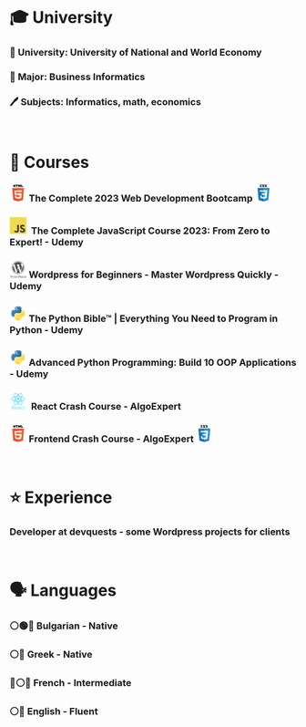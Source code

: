 # 🎓 University
### 🏫 University: University of National and World Economy
### 👀 Major: Business Informatics
### 🖊️ Subjects: Informatics, math, economics

</br>

# :book: Courses
### <img src="https://github.com/devicons/devicon/blob/master/icons/html5/html5-original-wordmark.svg" title="Html" alt="Html" width="30" height="30"/>&nbsp;The Complete 2023 Web Development Bootcamp <img src="https://github.com/devicons/devicon/blob/master/icons/css3/css3-original-wordmark.svg" title="Css" alt="Css" width="30" height="30"/>&nbsp;

### <img src="https://github.com/devicons/devicon/blob/master/icons/javascript/javascript-original.svg" title="JavaScript" alt="JavaScript" width="30" height="30"/>&nbsp; The Complete JavaScript Course 2023: From Zero to Expert! - Udemy

### <img src="https://github.com/devicons/devicon/blob/master/icons/wordpress/wordpress-original.svg" title="Wordpress" alt="Wordpress" width="30" height="30"/>&nbsp;Wordpress for Beginners - Master Wordpress Quickly - Udemy

### <img src="https://github.com/devicons/devicon/blob/master/icons/python/python-original.svg" title="Pythont" alt="Python" width="30" height="30"/>&nbsp;The Python Bible™ | Everything You Need to Program in Python - Udemy

### <img src="https://github.com/devicons/devicon/blob/master/icons/python/python-original.svg" title="Pythont" alt="Python" width="30" height="30"/>&nbsp;Advanced Python Programming: Build 10 OOP Applications - Udemy
### <img src="https://github.com/devicons/devicon/blob/master/icons/react/react-original-wordmark.svg" title="React" alt="React" width="30" height="30"/>&nbsp;  React Crash Course - AlgoExpert
### <img src="https://github.com/devicons/devicon/blob/master/icons/html5/html5-original-wordmark.svg" title="Html" alt="Html" width="30" height="30"/>&nbsp;Frontend Crash Course - AlgoExpert <img src="https://github.com/devicons/devicon/blob/master/icons/css3/css3-original-wordmark.svg" title="Css" alt="Css" width="30" height="30"/>&nbsp;

</br>

# ⭐ Experience
### Developer at devquests - some Wordpress projects for clients


</br>

# 🗣️ Languages
### ⚪🟢🔴 Bulgarian - Native
### ⚪🔵 Greek - Native
### 🔵⚪🔴 French - Intermediate
### ⚪🔴 English - Fluent



